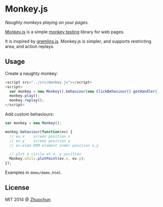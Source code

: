 # Monkey.js

_Naughty monkeys playing on your pages._

[Monkey.js](https://github.com/zhuochun/monkey) is a simple [monkey testing](http://en.wikipedia.org/wiki/Monkey_test) library for web pages.

It is inspired by [gremlins.js](https://github.com/marmelab/gremlins.js). Monkey.js is simpler, and supports restricting area, and action replays.

## Usage

Create a naughty monkey:

```js
<script src="../src/monkey.js"></script>
<script>
  var monkey = new Monkey().behaviour(new ClickBehaviour().getHandler());
  monkey.play();
  monkey.replay();
</script>
```

Add custom behaviours:

```js
var monkey = new Monkey();

monkey.behaviour(function(ev) {
  // ev.x    screen position x
  // ev.y    screen position y
  // ev.elem DOM element under position x,y

  // plot a circle at x, y position
  Monkey.utils.plotPoint(ev.x, ev.y);
});
```

Examples in `demo/demo.html`.

## License

MIT 2014 @ [Zhuochun](https://github.com/zhuochun).
